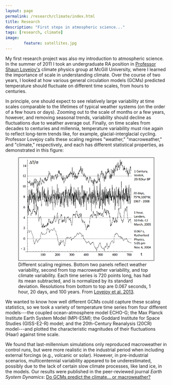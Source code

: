 ```yaml
---
layout: page
permalink: /research/climate/index.html
title: Research
description: "First steps in atmospheric science..."
tags: [research, climate]
image: 
        feature: satellites.jpg
---
```


My first research project was also my introduction to atmospheric science. In the summer of 2011 I took an undergraduate RA position in [Professor Shaun Lovejoy's](http://www.physics.mcgill.ca/~gang/Lovejoy.htm) climate physics group at McGill University, where I learned the importance of scale in understanding climate. Over the course of two years, I looked at how various general circulation models (GCMs) predicted temperature should fluctuate on different time scales, from hours to centuries. 

In principle, one should expect to see relatively large variability at time scales comparable to the lifetimes of typical weather systems (on the order of a few hours or days). Zooming out to the scale of months or a few years, however, and removing seasonal trends, variability should decline as fluctuations due to weather average out. Finally, on time scales from decades to centuries and millennia, temperature variability must rise again to reflect long-term trends like, for example, glacial-interglacial cycling. Professor Lovejoy calls these scaling regimes "weather," "macroweather," and "climate," respectively, and each has different statistical properties, as demonstrated in this figure:

<figure>
	<img src="/images/macroweather.png">
	<figcaption>Different scaling regimes. Bottom two panels reflect weather variability, second from top macroweather variability, and top climate variability. Each time series is 720 points long, has had its mean subtracted, and is normalized by its standard deviation. Resolutions from bottom to top are 0.067 seconds, 1 hour, 20 days, and 100 years. From <a href="http://www.earth-syst-dynam.net/4/439/2013/esd-4-439-2013.html">Lovejoy et al. 2013</a>.</figcaption>
</figure>

We wanted to know how well different GCMs could capture these scaling statistics, so we took a variety of temperature time series from four different models---the coupled ocean-atmosphere model ECHO-G; the Max Planck Institute Earth System Model (MPI-ESM); the Goddard Institute for Space Studies (GISS-E2-R) model; and the 20th-Century Reanalysis (20CR) model---and plotted the characteristic magnitudes of their fluctuations (Haar) against time scale. 

We found that last-millennium simulations only reproduced macroweather in control runs, but were more realistic in the industrial period when including external forcings (e.g., volcanic or solar). However, in pre-industrial scenarios, multicentennial variability appeared to be underestimated, possibly due to the lack of certain slow climate processes, like land ice, in the models. Our results were published in the peer-reviewed journal <em>Earth System Dynamics</em>: [Do GCMs predict the climate... or macroweather?](http://www.earth-syst-dynam.net/4/439/2013/esd-4-439-2013.html)